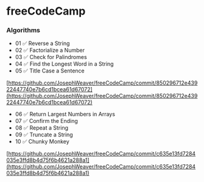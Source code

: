 # freeCodeCamp

### Algorithms

- 01 ✅ Reverse a String
- 02 ✅ Factorialize a Number
- 03 ✅ Check for Palindromes
- 04 ✅ Find the Longest Word in a String
- 05 ✅ Title Case a Sentence

[https://github.com/JosephWeaver/freeCodeCamp/commit/850296712e43922447740e7b6cd1bcea61d67072](https://github.com/JosephWeaver/freeCodeCamp/commit/850296712e43922447740e7b6cd1bcea61d67072)

- 06 ✅ Return Largest Numbers in Arrays
- 07 ✅ Confirm the Ending
- 08 ✅ Repeat a String
- 09 ✅ Truncate a String
- 10 ✅ Chunky Monkey

[https://github.com/JosephWeaver/freeCodeCamp/commit/c635e13fd7284035e3ffd8b4d75f6b4621a288a1](https://github.com/JosephWeaver/freeCodeCamp/commit/c635e13fd7284035e3ffd8b4d75f6b4621a288a1)
